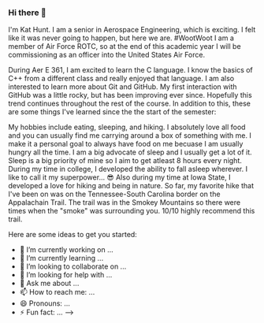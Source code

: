 ### Hi there 👋

I'm Kat Hunt. I am a senior in Aerospace Engineering, which is exciting. I felt like it was never going to happen, but here we are. #WootWoot
I am a member of Air Force ROTC, so at the end of this academic year I will be commissioning as an officer into the United States Air Force.

During Aer E 361, I am excited to learn the C language. I know the basics of C++ from a different class and really enjoyed that language. I am also interested to learn more about Git and GitHub. My first interaction with GitHub was a little rocky, but has been improving ever since. Hopefully this trend continues throughout the rest of the course. In addition to this, these are some things I've learned since the the start of the semester:  

My hobbies include eating, sleeping, and hiking. I absolutely love all food and you can usually find me carrying around a box of something with me. I make it a personal goal to always have food on me becuase I am usually hungry all the time. I am a big advocate of sleep and I usually get a lot of it. Sleep is a big priority of mine so I aim to get atleast 8 hours every night. During my time in college, I developed the ability to fall asleep wherever. I like to call it my superpower... 😎 Also during my time at Iowa State, I developed a love for hiking and being in nature. So far, my favorite hike that I've been on was on the Tennessee-South Carolina border on the Appalachain Trail. The trail was in the Smokey Mountains so there were times when the "smoke" was surrounding you. 10/10 highly recommend this trail. 



Here are some ideas to get you started:

- 🔭 I’m currently working on ...
- 🌱 I’m currently learning ...
- 👯 I’m looking to collaborate on ...
- 🤔 I’m looking for help with ...
- 💬 Ask me about ...
- 📫 How to reach me: ...
- 😄 Pronouns: ...
- ⚡ Fun fact: ...
-->
